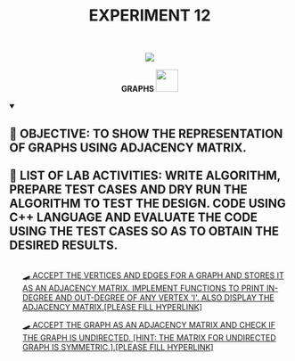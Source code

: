 <h1 align="center">EXPERIMENT 12</h1>
<!-- PROJECT LOGO -->
<br />
<p align="center">
  <a href="https://github.com/DHANOLA/CLASS-NOTIX/tree/root/SEMESTER%202/ADVANCED%20DATA%20STRUCTURES%20LAB/EXPERIMENT%2012">
    <img src="https://media.giphy.com/media/3oEduN0advQBHFT4di/giphy.gif" >
  </a>



  <p align="center">
  <b> GRAPHS <img src="https://media.giphy.com/media/YTF97COEsZxmJ1c7kw/giphy.gif" width="40" height="40" /></b>
    <br />

  </p>
</p>

<!-- TABLE OF CONTENTS -->
<details open="open">
  <summary><h2 style="display: inline-block">🎯 OBJECTIVE: TO SHOW THE REPRESENTATION OF GRAPHS USING ADJACENCY MATRIX.<br /> <br /> 🎯 LIST OF LAB ACTIVITIES: WRITE ALGORITHM, PREPARE TEST CASES AND DRY RUN THE ALGORITHM TO TEST THE DESIGN. CODE USING C++ LANGUAGE AND EVALUATE THE CODE USING THE TEST CASES SO AS TO OBTAIN THE DESIRED RESULTS. </h2></summary>
  <ol>

<a href="" style="color: ">🛹 ACCEPT THE VERTICES AND EDGES FOR A GRAPH AND STORES IT AS AN ADJACENCY MATRIX. IMPLEMENT FUNCTIONS TO PRINT IN-DEGREE AND OUT-DEGREE OF ANY VERTEX 'I'. ALSO DISPLAY THE ADJACENCY MATRIX.[PLEASE FILL HYPERLINK]</a><br />

<a href="" style="color: ">🛹 ACCEPT THE GRAPH AS AN ADJACENCY MATRIX AND CHECK IF THE GRAPH IS UNDIRECTED. [HINT: THE MATRIX FOR UNDIRECTED GRAPH IS SYMMETRIC.].[PLEASE FILL HYPERLINK]</a><br />


  </ol>
</details>

